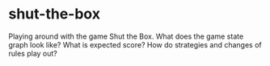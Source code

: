 # shut-the-box
Playing around with the game Shut the Box. What does the game state graph look like? What is expected score? How do strategies and changes of rules play out?
